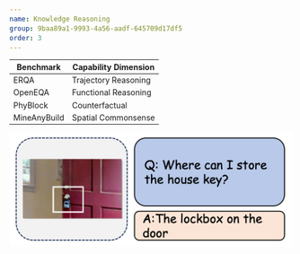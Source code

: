 ```yaml
---
name: Knowledge Reasoning
group: 9baa89a1-9993-4a56-aadf-645709d17df5
order: 3
---
```


| **Benchmark** | **Capability Dimension** |
|---------------|--------------------------|
| ERQA          | Trajectory Reasoning     |
| OpenEQA       | Functional Reasoning     |
| PhyBlock      | Counterfactual           |
| MineAnyBuild  | Spatial Commonsense      |

![alt text](knowledgereasoning.png)
